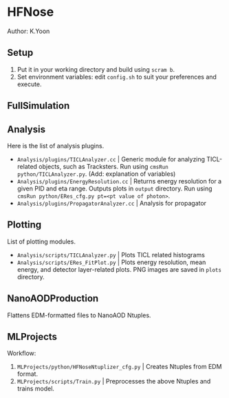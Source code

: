 # HFNose

Author: K.Yoon

## Setup
1. Put it in your working directory and build using `scram b`.
2. Set environment variables: edit `config.sh` to suit your preferences and execute.

## FullSimulation

## Analysis
Here is the list of analysis plugins.
* `Analysis/plugins/TICLAnalyzer.cc` | Generic module for analyzing TICL-related objects, such as Tracksters. Run using `cmsRun python/TICLAnalyzer.py`. (Add: explanation of variables)
* `Analysis/plugins/EnergyResolution.cc` | Returns energy resolution for a given PID and eta range. Outputs plots in `output` directory. Run using `cmsRun python/ERes_cfg.py pt=<pt value of photon>`.
* `Analysis/plugins/PropagatorAnalyzer.cc` | Analysis for propagator

## Plotting
List of plotting modules.
* `Analysis/scripts/TICLAnalyzer.py` | Plots TICL related histograms
* `Analysis/scripts/ERes_FitPlot.py` | Plots energy resolution, mean energy, and detector layer-related plots. PNG images are saved in `plots` directory.

## NanoAODProduction
Flattens EDM-formatted files to NanoAOD Ntuples.

## MLProjects
Workflow:
1. `MLProjects/python/HFNoseNtuplizer_cfg.py` | Creates Ntuples from EDM format.
2. `MLProjects/scripts/Train.py` | Preprocesses the above Ntuples and trains model.
 
